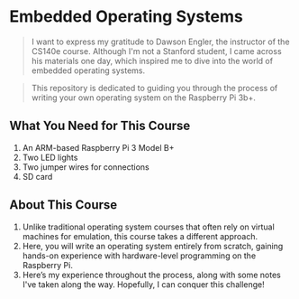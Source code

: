 # Embedded Operating Systems
> I want to express my gratitude to Dawson Engler, the instructor of the CS140e course. Although I'm not a Stanford student, I came across his materials one day, which inspired me to dive into the world of embedded operating systems.

> This repository is dedicated to guiding you through the process of writing your own operating system on the Raspberry Pi 3b+.

## What You Need for This Course
1. An ARM-based Raspberry Pi 3 Model B+
2. Two LED lights
3. Two jumper wires for connections
4. SD card

## About This Course
1. Unlike traditional operating system courses that often rely on virtual machines for emulation, this course takes a different approach.
2. Here, you will write an operating system entirely from scratch, gaining hands-on experience with hardware-level programming on the Raspberry Pi.
3. Here’s my experience throughout the process, along with some notes I've taken along the way. Hopefully, I can conquer this challenge!

